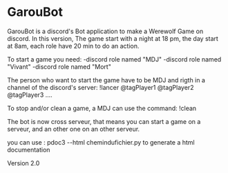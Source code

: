 # GarouBot

GarouBot is a discord's Bot application to make a Werewolf Game on discord. 
In this version, The game start with a night at 18 pm, the day start at 8am, each role have 20 min to do an action.

To start a game you need:
    -discord role named "MDJ"
    -discord role named "Vivant"
    -discord role named "Mort"

The person who want to start the game have to be MDJ and rigth in a channel of the discord's server:
!lancer @tagPlayer1 @tagPlayer2 @tagPlayer3 ....

To stop and/or clean a game, a MDJ can use the command:
!clean

The bot is now cross serveur, that means you can start a game on a serveur, and an other one on an other serveur.

you can use :
    pdoc3 --html chemindufichier.py
to generate a html documentation

Version 2.0
